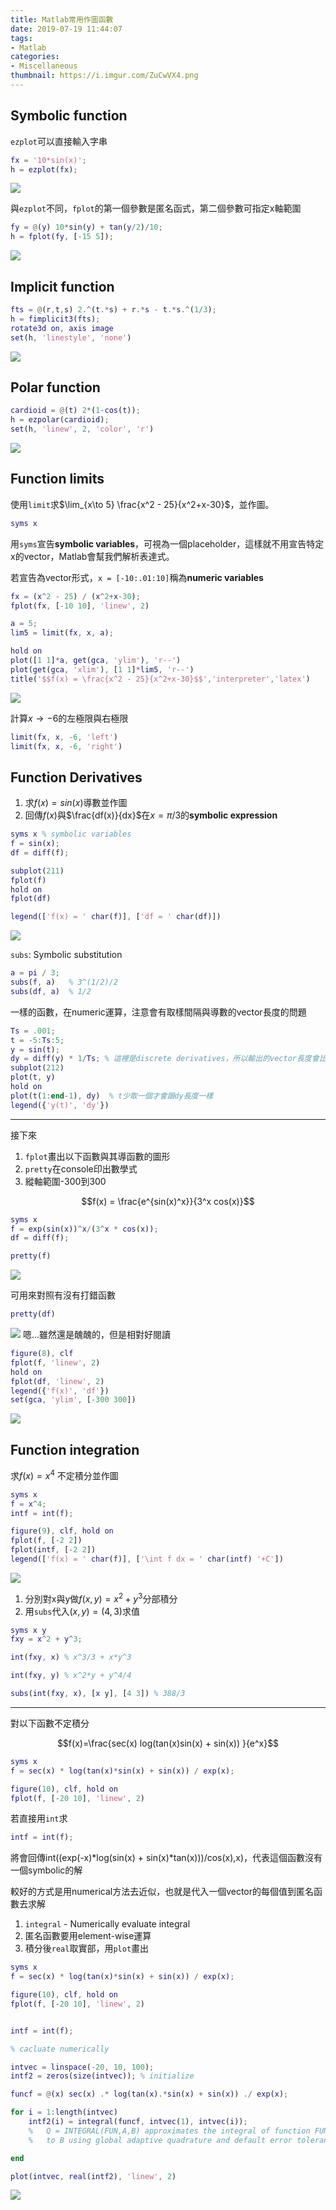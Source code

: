 ```yaml
---
title: Matlab常用作圖函數
date: 2019-07-19 11:44:07
tags:
- Matlab
categories:
- Miscellaneous
thumbnail: https://i.imgur.com/ZuCwVX4.png
---
```


## Symbolic function

`ezplot`可以直接輸入字串

```m
fx = '10*sin(x)';
h = ezplot(fx);
```

![](https://i.imgur.com/mpZ9KDr.png)


與`ezplot`不同，`fplot`的第一個參數是匿名函式，第二個參數可指定x軸範圍

<!-- more -->

```m
fy = @(y) 10*sin(y) + tan(y/2)/10;
h = fplot(fy, [-15 5]);
```

![](https://i.imgur.com/VyVudmW.png)



## Implicit function



```m
fts = @(r,t,s) 2.^(t.*s) + r.*s - t.*s.^(1/3);
h = fimplicit3(fts);
rotate3d on, axis image
set(h, 'linestyle', 'none')
```

![](https://i.imgur.com/ZuCwVX4.png)

## Polar function


```m
cardioid = @(t) 2*(1-cos(t));
h = ezpolar(cardioid);
set(h, 'linew', 2, 'color', 'r')
```

![](https://i.imgur.com/Qhe8B5V.png)

## Function limits

使用`limit`求$\lim_{x\to 5}  \frac{x^2 - 25}{x^2+x-30}$，並作圖。



```m 
syms x
```

用`syms`宣告**symbolic variables**，可視為一個placeholder，這樣就不用宣告特定x的vector，Matlab會幫我們解析表達式。

若宣告為vector形式，`x = [-10:.01:10]`稱為**numeric variables**

```m
fx = (x^2 - 25) / (x^2+x-30);
fplot(fx, [-10 10], 'linew', 2)

a = 5;
lim5 = limit(fx, x, a);

hold on
plot([1 1]*a, get(gca, 'ylim'), 'r--')
plot(get(gca, 'xlim'), [1 1]*lim5, 'r--')
title('$$f(x) = \frac{x^2 - 25}{x^2+x-30}$$','interpreter','latex')
```

![](https://i.imgur.com/jITma8a.png)

計算$x\to -6$的左極限與右極限

```m
limit(fx, x, -6, 'left')
limit(fx, x, -6, 'right')
```

## Function Derivatives

1. 求$f(x) = sin(x)$導數並作圖
2. 回傳$f(x)$與$\frac{df(x)}{dx}$在$x=\pi / 3$的**symbolic expression**

```m 
syms x % symbolic variables
f = sin(x);
df = diff(f);

subplot(211)
fplot(f)
hold on
fplot(df)

legend(['f(x) = ' char(f)], ['df = ' char(df)])
```

![](https://i.imgur.com/einqTrv.png)


`subs`: Symbolic substitution

```m
a = pi / 3;
subs(f, a)   % 3^(1/2)/2
subs(df, a)  % 1/2
```

一樣的函數，在numeric運算，注意會有取樣間隔與導數的vector長度的問題

```m 
Ts = .001;
t = -5:Ts:5;
y = sin(t);
dy = diff(y) * 1/Ts; % 這裡是discrete derivatives，所以輸出的vector長度會比原本少1
subplot(212)
plot(t, y)
hold on
plot(t(1:end-1), dy)  % t少取一個才會跟dy長度一樣
legend({'y(t)', 'dy'})
```


---


接下來

1. `fplot`畫出以下函數與其導函數的圖形
2. `pretty`在console印出數學式
3. 縱軸範圍-300到300

$$f(x) = \frac{e^{sin(x)^x}}{3^x cos(x)}$$

```m
syms x
f = exp(sin(x))^x/(3^x * cos(x));
df = diff(f);

pretty(f)
```

![](https://i.imgur.com/JExYWaZ.png)

可用來對照有沒有打錯函數

```m
pretty(df)
```

![](https://i.imgur.com/5EtGIsw.png)
嗯...雖然還是醜醜的，但是相對好閱讀

```m
figure(8), clf
fplot(f, 'linew', 2)
hold on
fplot(df, 'linew', 2)
legend({'f(x)', 'df'})
set(gca, 'ylim', [-300 300])
```

![](https://i.imgur.com/eN6TExS.png)


## Function integration

求$f(x) = x^4$ 不定積分並作圖


```m
syms x
f = x^4;
intf = int(f);

figure(9), clf, hold on
fplot(f, [-2 2])
fplot(intf, [-2 2])
legend(['f(x) = ' char(f)], ['\int f dx = ' char(intf) '+C'])
```

![](https://i.imgur.com/21O7qUM.png)

1. 分別對x與y做$f(x,y) = x^2 + y^3$分部積分
2. 用`subs`代入$(x, y) = (4, 3)$求值

```m 
syms x y
fxy = x^2 + y^3;

int(fxy, x) % x^3/3 + x*y^3

int(fxy, y) % x^2*y + y^4/4

subs(int(fxy, x), [x y], [4 3]) % 388/3
```


---

對以下函數不定積分

$$f(x)=\frac{sec(x) log(tan(x)sin(x) + sin(x)) }{e^x}$$

```m
syms x 
f = sec(x) * log(tan(x)*sin(x) + sin(x)) / exp(x);

figure(10), clf, hold on
fplot(f, [-20 10], 'linew', 2)
```

若直接用`int`求

```m 
intf = int(f);
```

將會回傳int((exp(-x)*log(sin(x) + sin(x)*tan(x)))/cos(x),x)，代表這個函數沒有一個symbolic的解

較好的方式是用numerical方法去近似，也就是代入一個vector的每個值到匿名函數去求解

1. `integral` - Numerically evaluate integral
2. 匿名函數要用element-wise運算
3. 積分後`real`取實部，用`plot`畫出

```m 
syms x 
f = sec(x) * log(tan(x)*sin(x) + sin(x)) / exp(x);

figure(10), clf, hold on
fplot(f, [-20 10], 'linew', 2)


intf = int(f);

% cacluate numerically

intvec = linspace(-20, 10, 100);
intf2 = zeros(size(intvec)); % initialize

funcf = @(x) sec(x) .* log(tan(x).*sin(x) + sin(x)) ./ exp(x);

for i = 1:length(intvec)
    intf2(i) = integral(funcf, intvec(1), intvec(i));
    %   Q = INTEGRAL(FUN,A,B) approximates the integral of function FUN from A
    %   to B using global adaptive quadrature and default error tolerances.

end

plot(intvec, real(intf2), 'linew', 2)
```

![](https://i.imgur.com/WLgP9jY.png)



